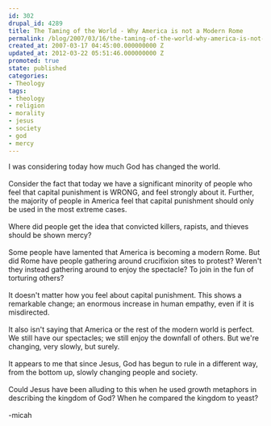 ```yaml
---
id: 302
drupal_id: 4289
title: The Taming of the World - Why America is not a Modern Rome
permalink: /blog/2007/03/16/the-taming-of-the-world-why-america-is-not-a-modern-rome
created_at: 2007-03-17 04:45:00.000000000 Z
updated_at: 2012-03-22 05:51:46.000000000 Z
promoted: true
state: published
categories:
- Theology
tags:
- theology
- religion
- morality
- jesus
- society
- god
- mercy
---
```

I was considering today how much God has changed the world.<br /><br />Consider the fact that today we have a significant minority of people who feel that capital punishment is WRONG, and feel strongly about it. Further, the majority of people in America feel that capital punishment should only be used in the most extreme cases. <br /><br />Where did people get the idea that convicted killers, rapists, and thieves should be shown mercy?<br /><br />Some people have lamented that America is becoming a modern Rome. But did Rome have people gathering around crucifixion sites to protest? Weren't they instead gathering around to enjoy the spectacle? To join in the fun of torturing others?<br /><br />It doesn't matter how you feel about capital punishment. This shows a remarkable change; an enormous increase in human empathy, even if it is misdirected.<br /><br />It also isn't saying that America or the rest of the modern world is perfect. We still have our spectacles; we still enjoy the downfall of others. But we're changing, very slowly, but surely.<br /><br />It appears to me that since Jesus, God has begun to rule in a different way, from the bottom up, slowly changing people and society.<br /><br />Could Jesus have been alluding to this when he used growth metaphors in describing the kingdom of God? When he compared the kingdom to yeast?<br /><br />-micah
